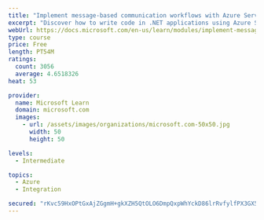 ```yaml
---
title: "Implement message-based communication workflows with Azure Service Bus"
excerpt: "Discover how to write code in .NET applications using Azure Service Bus for communications that can handle high demand, low bandwidth, and hardware failures."
webUrl: https://docs.microsoft.com/en-us/learn/modules/implement-message-workflows-with-service-bus/
type: course
price: Free
length: PT54M
ratings:
  count: 3056
  average: 4.6518326
heat: 53

provider:
  name: Microsoft Learn
  domain: microsoft.com
  images:
    - url: /assets/images/organizations/microsoft.com-50x50.jpg
      width: 50
      height: 50

levels:
  - Intermediate

topics:
  - Azure
  - Integration

secured: "rKvc59HxOPtGxAjZGgmH+gkXZH5QtOLO6DmpQxpWhYckD86lrRvfylfPX3GX5LBTpvmTUTk7VFKxnC5Xpk9DjcUqK4Wa/jYbtgXCXryL7OlgPkcJvHuwSPRRRjuVYtTRrV1MEXO5LTwuBLsXr1u/ZBfFejcxIP9F0yVCjfjxasp27hKrSjwsHSmdhq0fMe/pNlM7mGXE5YQXcRasFUEFsTsUHKoHAPIYcSJPEOBOEdO4jR9TsptwBAYyM8Wghm/R6nu4QeosnoKdk9TLxRWha2Qzw843WDZF7+f/F6GVjZmzVc0StlBv1iSC7QiFnnxg5qYjL0yOcGVFTEXBmv8vjtyn6A6bkCgCRM4qNQVnSopAcxZDAO5rWaTwKeaZt4iTIjPUzb7wIA85Zq7PCQwFG31UJOVwDc++iT0mzTtsZzk=;F2tvakPxljNusfNqeTGCiw=="
---
```


